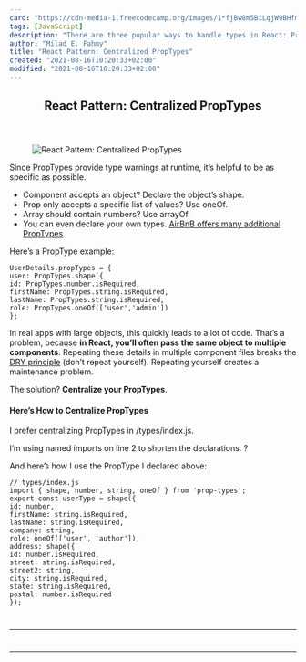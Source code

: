```yaml
---
card: "https://cdn-media-1.freecodecamp.org/images/1*fjBw8m5BiLqjW9BHfmySfg.jpeg"
tags: [JavaScript]
description: "There are three popular ways to handle types in React: PropTy"
author: "Milad E. Fahmy"
title: "React Pattern: Centralized PropTypes"
created: "2021-08-16T10:20:33+02:00"
modified: "2021-08-16T10:20:33+02:00"
---
```

<div class="site-wrapper">
<main id="site-main" class="site-main outer">
<div class="inner">
<article class="post-full post tag-javascript tag-web-development tag-react tag-programming tag-web-design ">
<header class="post-full-header">
<h1 class="post-full-title">React Pattern: Centralized PropTypes</h1>
</header>
<figure class="post-full-image">
<picture>
<source media="(max-width: 700px)" sizes="1px" srcset="data:image/gif;base64,R0lGODlhAQABAIAAAAAAAP///yH5BAEAAAAALAAAAAABAAEAAAIBRAA7 1w">
<source media="(min-width: 701px)" sizes="(max-width: 800px) 400px,
(max-width: 1170px) 700px,
1400px" srcset="https://cdn-media-1.freecodecamp.org/images/1*fjBw8m5BiLqjW9BHfmySfg.jpeg 300w,
https://cdn-media-1.freecodecamp.org/images/1*fjBw8m5BiLqjW9BHfmySfg.jpeg 600w,
https://cdn-media-1.freecodecamp.org/images/1*fjBw8m5BiLqjW9BHfmySfg.jpeg 1000w,
https://cdn-media-1.freecodecamp.org/images/1*fjBw8m5BiLqjW9BHfmySfg.jpeg 2000w">
<img onerror="this.style.display='none'" src="https://cdn-media-1.freecodecamp.org/images/1*fjBw8m5BiLqjW9BHfmySfg.jpeg" alt="React Pattern: Centralized PropTypes">
</picture>
</figure>
<section class="post-full-content">
<div class="post-content">
</figure><p>Since PropTypes provide type warnings at runtime, it’s helpful to be as specific as possible.</p><ul><li>Component accepts an object? Declare the object’s shape.</li><li>Prop only accepts a specific list of values? Use oneOf.</li><li>Array should contain numbers? Use arrayOf.</li><li>You can even declare your own types. <a href="https://github.com/airbnb/prop-types" rel="noopener">AirBnB offers many additional PropTypes</a>.</li></ul><p>Here’s a PropType example:</p><pre><code class="language-js">UserDetails.propTypes = {
user: PropTypes.shape({
id: PropTypes.number.isRequired,
firstName: PropTypes.string.isRequired,
lastName: PropTypes.string.isRequired,
role: PropTypes.oneOf(['user','admin'])
};</code></pre><p>In real apps with large objects, this quickly leads to a lot of code. That’s a problem, because <strong>in React, you’ll often pass the same object to multiple components</strong>. Repeating these details in multiple component files breaks the <a href="https://en.wikipedia.org/wiki/Don%27t_repeat_yourself" rel="noopener">DRY principle</a> (don’t repeat yourself). Repeating yourself creates a maintenance problem.</p><p>The solution? <strong>Centralize your PropTypes</strong>.</p><h4 id="here-s-how-to-centralize-proptypes">Here’s How to Centralize PropTypes</h4><p>I prefer centralizing PropTypes in /types/index.js.</p><p>I’m using named imports on line 2 to shorten the declarations. ?</p><p>And here’s how I use the PropType I declared above:</p><pre><code class="language-js">// types/index.js
import { shape, number, string, oneOf } from 'prop-types';
export const userType = shape({
id: number,
firstName: string.isRequired,
lastName: string.isRequired,
company: string,
role: oneOf(['user', 'author']),
address: shape({
id: number.isRequired,
street: string.isRequired,
street2: string,
city: string.isRequired,
state: string.isRequired,
postal: number.isRequired
});
</div>
<hr>
<hr>
</section>
</article>
</div>
</main>
</div>
<!-- Google Tag Manager (noscript) -->
<!-- End Google Tag Manager (noscript) -->
